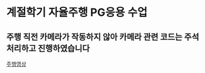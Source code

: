 #  계절학기 자율주행 PG응용 수업
## 주행 직전 카메라가 작동하지 않아 카메라 관련 코드는 주석 처리하고 진행하였습니다
[주행영상](https://youtu.be/GR95WL-CEz4)